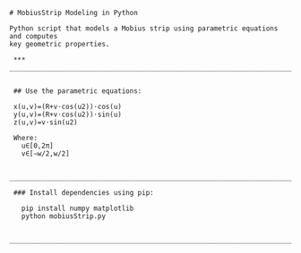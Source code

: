     # MobiusStrip Modeling in Python 

    Python script that models a Mobius strip using parametric equations and computes 
    key geometric properties.
   
     ***
    __________________________________________________________________________
    

     ## Use the parametric equations:
      
     x(u,v)=(R+v⋅cos⁡(u2))⋅cos⁡(u)
     y(u,v)=(R+v⋅cos⁡(u2))⋅sin⁡(u)
     z(u,v)=v⋅sin⁡(u2)
      
     Where:
       u∈[0,2π]
       v∈[−w/2,w/2]
     
     _________________________________________________________________________
       
     ### Install dependencies using pip:

       pip install numpy matplotlib
       python mobiusStrip.py

     __________________________________________________________________________

     



